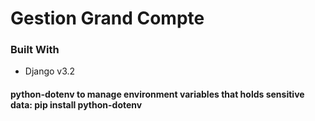 # Gestion Grand Compte

### Built With

* Django v3.2


#### python-dotenv to manage environment variables that holds sensitive data: pip install python-dotenv